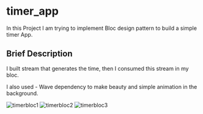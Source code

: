 

# timer_app

In this Project I am trying to implement Bloc design pattern to build a simple timer App.


## Brief Description

I built stream that generates the time, then I consumed this stream in my bloc.

I also used - Wave dependency to make beauty and simple animation in the background.

![timerbloc1](https://user-images.githubusercontent.com/67183898/131356232-4f22a5b5-4e40-4b86-ac25-7fbcfdd97e51.PNG)
![timerbloc2](https://user-images.githubusercontent.com/67183898/131356290-2596930a-1c90-4e44-b3f2-be33a542bad1.PNG)
![timerbloc3](https://user-images.githubusercontent.com/67183898/131356333-9be9acda-1f85-4108-9c67-2b6e81006f98.PNG)


